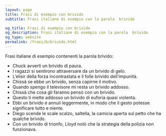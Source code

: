 ```yaml
---
layout: page
title: Frasi di esempio con brivido 
subtitle: Frasi italiane di esempio con la parola  brivido

og_title: Frasi di esempio con brivido 
og_description: Frasi italiane di esempio con la parola  brivido
og_type: website
permalink: /frasi/b/brivido.html
---
```


Frasi italiane di esempio contenenti la parola brivido:


- Chuck avvertì un brivido di paura.
- I ragazzi si sentirono attraversare da un brivido di gelo.
- L’elisir della forza incontrastata e il folle brivido dell’impunità.
- Chissà se ebbe un brivido, senza capirne il motivo.
- Quando spengo il televisore mi resta un brivido addosso.
- Chissà che cosa gli faranno pensò con un brivido.
- Questo ti mette addosso un brivido di euforia quasi violenta.
- Ebbi un brivido e annuii leggermente, in modo che il gesto potesse significare tutto e niente.
- Diego scende le scale scalzo, saltella, la camicia aperta sul petto che ha qualche brivido.
- Con un brivido di trionfo, Lloyd notò che la strategia della polizia non funzionava.
